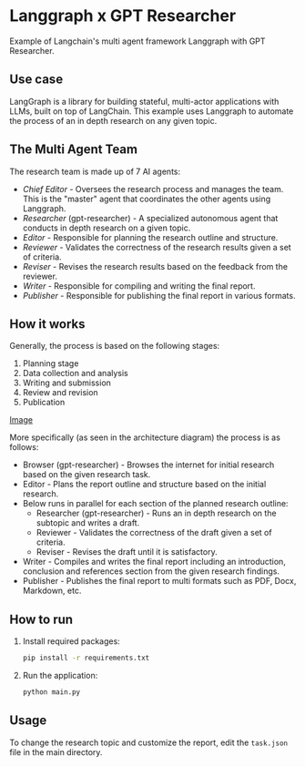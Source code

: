 # Langgraph x GPT Researcher
Example of Langchain's multi agent framework Langgraph with GPT Researcher.

## Use case
LangGraph is a library for building stateful, multi-actor applications with LLMs, built on top of LangChain. 
This example uses Langgraph to automate the process of an in depth research on any given topic.

## The Multi Agent Team
The research team is made up of 7 AI agents:
- *Chief Editor* - Oversees the research process and manages the team. This is the "master" agent that coordinates the other agents using Langgraph.
- *Researcher* (gpt-researcher) - A specialized autonomous agent that conducts in depth research on a given topic.
- *Editor* - Responsible for planning the research outline and structure.
- *Reviewer* - Validates the correctness of the research results given a set of criteria.
- *Reviser* - Revises the research results based on the feedback from the reviewer.
- *Writer* - Responsible for compiling and writing the final report.
- *Publisher* - Responsible for publishing the final report in various formats.

## How it works
Generally, the process is based on the following stages: 
1. Planning stage
2. Data collection and analysis
3. Writing and submission
4. Review and revision
5. Publication

[Image](https://google.com)

More specifically (as seen in the architecture diagram) the process is as follows:
- Browser (gpt-researcher) - Browses the internet for initial research based on the given research task.
- Editor - Plans the report outline and structure based on the initial research.
- Below runs in parallel for each section of the planned research outline:
  - Researcher (gpt-researcher) - Runs an in depth research on the subtopic and writes a draft.
  - Reviewer - Validates the correctness of the draft given a set of criteria.
  - Reviser - Revises the draft until it is satisfactory.
- Writer - Compiles and writes the final report including an introduction, conclusion and references section from the given research findings.
- Publisher - Publishes the final report to multi formats such as PDF, Docx, Markdown, etc.

## How to run
1. Install required packages:
    ```bash
    pip install -r requirements.txt
    ```
2. Run the application:
    ```bash
    python main.py
    ```

## Usage
To change the research topic and customize the report, edit the `task.json` file in the main directory.